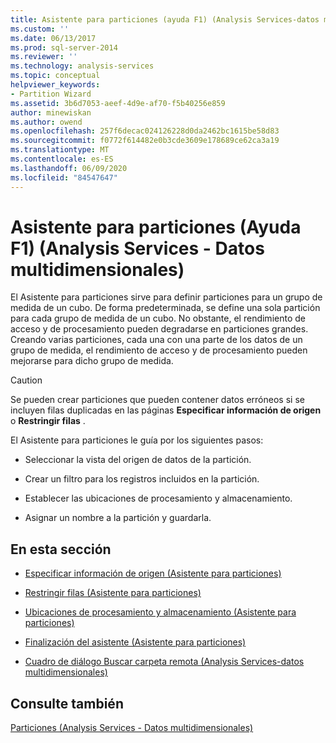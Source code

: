 ```yaml
---
title: Asistente para particiones (ayuda F1) (Analysis Services-datos multidimensionales) | Microsoft Docs
ms.custom: ''
ms.date: 06/13/2017
ms.prod: sql-server-2014
ms.reviewer: ''
ms.technology: analysis-services
ms.topic: conceptual
helpviewer_keywords:
- Partition Wizard
ms.assetid: 3b6d7053-aeef-4d9e-af70-f5b40256e859
author: minewiskan
ms.author: owend
ms.openlocfilehash: 257f6decac024126228d0da2462bc1615be58d83
ms.sourcegitcommit: f0772f614482e0b3cde3609e178689ce62ca3a19
ms.translationtype: MT
ms.contentlocale: es-ES
ms.lasthandoff: 06/09/2020
ms.locfileid: "84547647"
---
```

# <a name="partition-wizard-f1-help-analysis-services---multidimensional-data"></a>Asistente para particiones (Ayuda F1) (Analysis Services - Datos multidimensionales)
  El Asistente para particiones sirve para definir particiones para un grupo de medida de un cubo. De forma predeterminada, se define una sola partición para cada grupo de medida de un cubo. No obstante, el rendimiento de acceso y de procesamiento pueden degradarse en particiones grandes. Creando varias particiones, cada una con una parte de los datos de un grupo de medida, el rendimiento de acceso y de procesamiento pueden mejorarse para dicho grupo de medida.  
  
> [!CAUTION]  
>  Se pueden crear particiones que pueden contener datos erróneos si se incluyen filas duplicadas en las páginas **Especificar información de origen** o **Restringir filas** .  
  
 El Asistente para particiones le guía por los siguientes pasos:  
  
-   Seleccionar la vista del origen de datos de la partición.  
  
-   Crear un filtro para los registros incluidos en la partición.  
  
-   Establecer las ubicaciones de procesamiento y almacenamiento.  
  
-   Asignar un nombre a la partición y guardarla.  
  
## <a name="in-this-section"></a>En esta sección  
  
-   [Especificar información de origen &#40;Asistente para particiones&#41;](specify-source-information-partition-wizard.md)  
  
-   [Restringir filas &#40;Asistente para particiones&#41;](restrict-rows-partition-wizard.md)  
  
-   [Ubicaciones de procesamiento y almacenamiento &#40;Asistente para particiones&#41;](processing-and-storage-locations-partition-wizard.md)  
  
-   [Finalización del asistente &#40;Asistente para particiones&#41;](completing-the-wizard-partition-wizard.md)  
  
-   [Cuadro de diálogo Buscar carpeta remota &#40;Analysis Services-datos multidimensionales&#41;](browse-for-remote-folder-dialog-box-analysis-services-multidimensional-data.md)  
  
## <a name="see-also"></a>Consulte también  
 [Particiones &#40;Analysis Services - Datos multidimensionales&#41;](multidimensional-models-olap-logical-cube-objects/partitions-analysis-services-multidimensional-data.md)  
  
  
